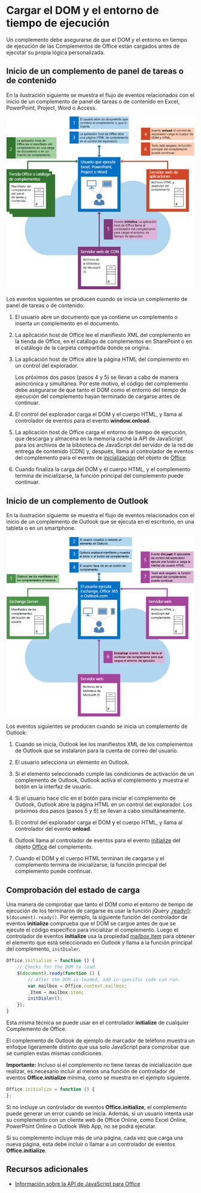 
# <a name="loading-the-dom-and-runtime-environment"></a>Cargar el DOM y el entorno de tiempo de ejecución



Un complemento debe asegurarse de que el DOM y el entorno en tiempo de ejecución de las Complementos de Office están cargados antes de ejecutar su propia lógica personalizada. 

## <a name="startup-of-a-content-or-task-pane-add-in"></a>Inicio de un complemento de panel de tareas o de contenido

En la ilustración siguiente se muestra el flujo de eventos relacionados con el inicio de un complemento de panel de tareas o de contenido en Excel, PowerPoint, Project, Word o Access.

![Flujo de eventos al iniciar un complemento de panel de tareas o de contenido](../../images/off15appsdk_LoadingDOMAgaveRuntime.png)

Los eventos siguientes se producen cuando se inicia un complemento de panel de tareas o de contenido: 



1. El usuario abre un documento que ya contiene un complemento o inserta un complemento en el documento.
    
2. La aplicación host de Office lee el manifiesto XML del complemento en la tienda de Office, en el catálogo de complementos en SharePoint o en el catálogo de la carpeta compartida donde se origina.
    
3. La aplicación host de Office abre la página HTML del complemento en un control del explorador.
    
    Los próximos dos pasos (pasos 4 y 5) se llevan a cabo de manera asincrónica y simultánea. Por este motivo, el código del complemento debe asegurarse de que tanto el DOM como el entorno del tiempo de ejecución del complemento hayan terminado de cargarse antes de continuar.
    
4. El control del explorador carga el DOM y el cuerpo HTML, y llama al controlador de eventos para el evento  **window.onload**.
    
5. La aplicación host de Office carga el entorno de tiempo de ejecución, que descarga y almacena en la memoria caché la API de JavaScript para los archivos de la biblioteca de JavaScript del servidor de la red de entrega de contenido (CDN) y, después, llama al controlador de eventos del complemento para el evento de [inicialización](../../reference/shared/office.initialize.md) del objeto de [Office](../../reference/shared/office.md).
    
6. Cuando finaliza la carga del DOM y el cuerpo HTML, y el complemento termina de inicializarse, la función principal del complemento puede continuar.
    

## <a name="startup-of-an-outlook-add-in"></a>Inicio de un complemento de Outlook



En la ilustración siguiente se muestra el flujo de eventos relacionados con el inicio de un complemento de Outlook que se ejecuta en el escritorio, en una tableta o en un smartphone.

![Flujo de eventos al iniciar un complemento de Outlook](../../images/olowawecon15_LoadingDOMAgaveRuntime.png)

Los eventos siguientes se producen cuando se inicia un complemento de Outlook: 



1. Cuando se inicia, Outlook lee los manifiestos XML de los complementos de Outlook que se instalaron para la cuenta de correo del usuario.
    
2. El usuario selecciona un elemento en Outlook.
    
3. Si el elemento seleccionado cumple las condiciones de activación de un complemento de Outlook, Outlook activa el complemento y muestra el botón en la interfaz de usuario.
    
4. Si el usuario hace clic en el botón para iniciar el complemento de Outlook, Outlook abre la página HTML en un control del explorador. Los próximos dos pasos (pasos 5 y 6) se llevan a cabo simultáneamente.
    
5. El control del explorador carga el DOM y el cuerpo HTML, y llama al controlador del evento  **onload**.
    
6. Outlook llama al controlador de eventos para el evento [initialize](../../reference/shared/office.initialize.md) del objeto [Office](../../reference/shared/office.md) del complemento.
    
7. Cuando el DOM y el cuerpo HTML terminan de cargarse y el complemento termina de inicializarse, la función principal del complemento puede continuar.
    

## <a name="checking-the-load-status"></a>Comprobación del estado de carga


Una manera de comprobar que tanto el DOM como el entorno de tiempo de ejecución de los terminaron de cargarse es usar la función jQuery [.ready()](http://api.jquery.com/ready/):  `$(document).ready()`. Por ejemplo, la siguiente función del controlador de eventos  **initialize** comprueba que el DOM se cargue antes de que se ejecute el código específico para inicializar el complemento. Luego el controlador de eventos **initialize** usa la propiedad [mailbox.item](../../reference/outlook/Office.context.mailbox.item.md) para obtener el elemento que está seleccionado en Outlook y llama a la función principal del complemento, `initDialer`.


```js
Office.initialize = function () {
    // Checks for the DOM to load.
    $(document).ready(function () {
        // After the DOM is loaded, add-in-specific code can run.
        var mailbox = Office.context.mailbox;
        _Item = mailbox.item;
        initDialer();
    });
}
```

Esta misma técnica se puede usar en el controlador  **initialize** de cualquier Complemento de Office.

El complemento de Outlook de ejemplo de marcador de teléfono muestra un enfoque ligeramente distinto que usa solo JavaScript para comprobar que se cumplen estas mismas condiciones. 

 **Importante:** Incluso si el complemento no tiene tareas de inicialización que realizar, es necesario incluir al menos una función de controlador de eventos **Office.initialize** mínima, como se muestra en el ejemplo siguiente.




```js
Office.initialize = function () {
};
```

Si no incluye un controlador de eventos  **Office.initialize**, el complemento puede generar un error cuando se inicia. Además, si un usuario intenta usar su complemento con un cliente web de Office Online, como Excel Online, PowerPoint Online o Outlook Web App, no se podrá ejecutar.

Si su complemento incluye más de una página, cada vez que carga una nueva página, esta debe incluir o llamar a un controlador de eventos  **Office.initialize**.


## <a name="additional-resources"></a>Recursos adicionales



- [Información sobre la API de JavaScript para Office](../../docs/develop/understanding-the-javascript-api-for-office.md)
    
